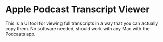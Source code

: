 # Apple Podcast Transcript Viewer

This is a UI tool for viewing full transcripts in a way that you can actually copy them. No software needed, should work with any Mac with the Podcasts app.

